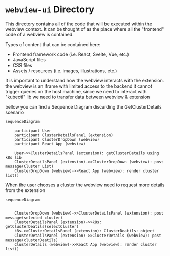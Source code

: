 # `webview-ui` Directory

This directory contains all of the code that will be executed within the webview context. It can be thought of as the place where all the "frontend" code of a webview is contained.

Types of content that can be contained here:

- Frontend framework code (i.e. React, Svelte, Vue, etc.)
- JavaScript files
- CSS files
- Assets / resources (i.e. images, illustrations, etc.)


It is important to understand how the webview interacts with the extension.
the webview is an iframe with limited access to the backend it cannot trigger queries on the host machine, 
since we need to interact with "kubectl" lib we need to transfer data between webview & extension 

bellow you can find a Sequence Diagram discarding the GetClusterDetails scenario   

```mermaid
sequenceDiagram

    participant User
    participant ClusterDetailsPanel (extension)
    participant ClusterDropDown (webview)
    participant React App (webview)

    User->>ClusterDetailsPanel (extension): getClusterDetails using k8s lib
    ClusterDetailsPanel (extension)->>ClusterDropDown (webview): post message(Cluster List)
    ClusterDropDown (webview)->>React App (webview): render cluster list()

```

When the user chooses a cluster the webview need to request more details from the extension 


```mermaid
sequenceDiagram


    ClusterDropDown (webview)->>ClusterDetailsPanel (extension): post message(selected cluster)
    ClusterDetailsPanel (extension)->>k8s: getClusterDeatils(selectCluster)
    k8s->>ClusterDetailsPanel (extension): ClusterDeatils: object
    ClusterDetailsPanel (extension)->>ClusterDetails (webview): post message(clusterDeatils)
    ClusterDetails (webview)->>React App (webview): render cluster list()

```